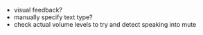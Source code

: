 - visual feedback?
- manually specify text type?
- check actual volume levels to try and detect speaking into mute
